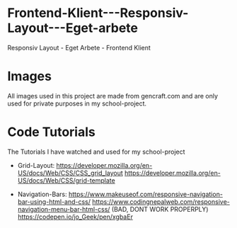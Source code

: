 # Frontend-Klient---Responsiv-Layout---Eget-arbete
Responsiv Layout - Eget Arbete - Frontend Klient

# Images
All images used in this project are made from gencraft.com and are only used for private purposes in my school-project.

# Code Tutorials
The Tutorials I have watched and used for my school-project

- Grid-Layout:
https://developer.mozilla.org/en-US/docs/Web/CSS/CSS_grid_layout
https://developer.mozilla.org/en-US/docs/Web/CSS/grid-template

- Navigation-Bars:
https://www.makeuseof.com/responsive-navigation-bar-using-html-and-css/
https://www.codingnepalweb.com/responsive-navigation-menu-bar-html-css/ (BAD, DONT WORK PROPERPLY)
https://codepen.io/jo_Geek/pen/xgbaEr
